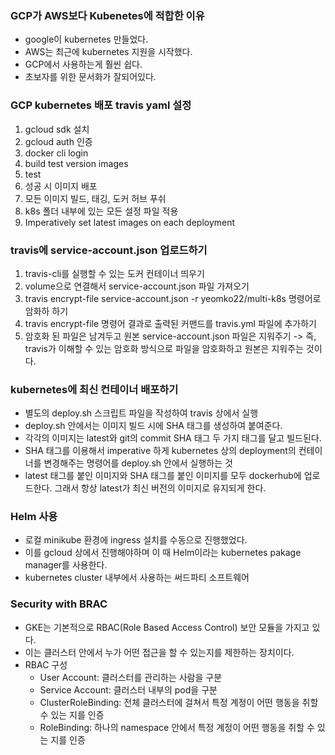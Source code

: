 ### GCP가 AWS보다 Kubenetes에 적합한 이유
- google이 kubernetes 만들었다.
- AWS는 최근에 kubernetes 지원을 시작했다.
- GCP에서 사용하는게 훨씬 쉽다.
- 초보자를 위한 문서화가 잘되어있다.

### GCP kubernetes 배포 travis yaml 설정
1. gcloud sdk 설치
2. gcloud auth 인증
3. docker cli login
4. build test version images
5. test
6. 성공 시 이미지 배포
7. 모든 이미지 빌드, 태깅, 도커 허브 푸쉬
8. k8s 폴더 내부에 있는 모든 설정 파일 적용
9. Imperatively set latest images on each deployment

### travis에 service-account.json 업로드하기
1. travis-cli를 실행할 수 있는 도커 컨테이너 띄우기
2. volume으로 연결해서 service-account.json 파일 가져오기
3. travis encrypt-file service-account.json -r yeomko22/multi-k8s 명령어로 암화하 하기
4. travis encrypt-file 명령어 결과로 출력된 커맨드를 travis.yml 파일에 추가하기
5. 암호화 된 파일은 남겨두고 원본 service-account.json 파일은 지워주기
-> 즉, travis가 이해할 수 있는 암호화 방식으로 파일을 암호화하고 원본은 지워주는 것이다.

### kubernetes에 최신 컨테이너 배포하기
- 별도의 deploy.sh 스크립트 파일을 작성하여 travis 상에서 실행
- deploy.sh 안에서는 이미지 빌드 시에 SHA 태그를 생성하여 붙여준다.
- 각각의 이미지는 latest와 git의 commit SHA 태그 두 가지 태그를 달고 빌드된다.
- SHA 태그를 이용해서 imperative 하게 kubernetes 상의 deployment의 컨테이너를 변경해주는 명령어를 deploy.sh 안에서 실행하는 것
- latest 태그를 붙인 이미지와 SHA 태그를 붙인 이미지를 모두 dockerhub에 업로드한다. 그래서 항상 latest가 최신 버전의 이미지로 유지되게 한다.

### Helm 사용
- 로컬 minikube 환경에 ingress 설치를 수동으로 진행했었다.
- 이를 gcloud 상에서 진행해야하며 이 때 Helm이라는 kubernetes pakage manager를 사용한다.
- kubernetes cluster 내부에서 사용하는 써드파티 소프트웨어

### Security with BRAC
- GKE는 기본적으로 RBAC(Role Based Access Control) 보안 모듈을 가지고 있다.
- 이는 클러스터 안에서 누가 어떤 접근을 할 수 있는지를 제한하는 장치이다.
- RBAC 구성
  - User Account: 클러스터를 관리하는 사람을 구분
  - Service Account: 클러스터 내부의 pod을 구분
  - ClusterRoleBinding: 전체 클러스터에 걸쳐서 특정 계정이 어떤 행동을 취할 수 있는 지를 인증
  - RoleBinding: 하나의 namespace 안에서 특정 계정이 어떤 행동을 취할 수 있는 지를 인증
